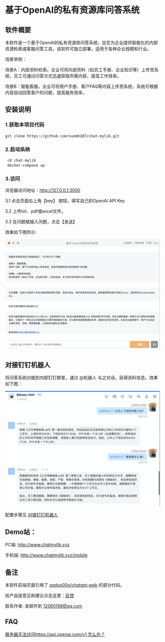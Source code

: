 # 基于OpenAI的私有资源库问答系统

## 软件概要

本软件是一个基于OpenAI的私有资源库问答系统，旨在为企业提供智能化的内部资源检索或客服问答工具。该软件可独立部署，适用于各种企业规模和行业。

场景举例：

场景A：内部资料检索。企业可将内部资料（如员工手册、企业知识等）上传至系统，员工可通过问答方式迅速获取所需内容，提高工作效率。

场景B：智能客服。企业可将用户手册、客户FAQ等内容上传至系统，系统可根据内容自动回答客户的问题，提高服务效率。

## 安装说明

### 1.获取本项目代码
```
git clone https://github.com/sunmh207/chat-mylib.git
```
### 2.启动系统
```
 cd chat-mylib
 docker-compose up
```

### 3.访问

浏览器访问地址：http://127.0.0.1:3000  

3.1 点击页面右上角【key】 按钮，填写自己的OpenAI API Key

3.2 上传txt、pdf或excel文件。

3.3 在问题框输入问题，点击【发送】

效果如下图所示:

![图片](docs/imgs/homepage.png)


## 对接钉钉机器人
将问答系统对接到内部钉钉群里，通过 @机器人 与之对话，获得资料信息。效果如下图：

![图片](docs/imgs/dingtalk/10.png)

配置步骤见 [对接钉钉机器人](docs/dingtalk_integration_guide.md)

## Demo站：

PC端: http://www.chatmylib.xyz

手机端: http://www.chatmylib.xyz/mobile

## 备注

本软件前端页面引用了 [xqdoo00o/chatgpt-web](https://github.com/xqdoo00o/chatgpt-web) 的部分代码。

给产品提意见和建议点击这里：<a href="https://support.qq.com/product/538086" target="_blank">反馈</a>

联系作者: 发邮件到 12060198@qq.com

## FAQ

[服务器无法访问https://api.openai.com/v1 怎么办？](docs/faq/openai_api_base.md)

 